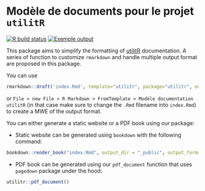 # Modèle de documents pour le projet `utilitR`

<!-- badges: start -->
[![R build status](https://github.com/InseeFrLab/utilitr-template/workflows/R-CMD-check/badge.svg)](https://github.com/InseeFrLab/utilitr-template/actions)
[![Exemple output](https://github.com/InseeFrLab/utilitr-template/workflows/Example%20output/badge.svg)](https://github.com/InseeFrLab/utilitr-template/actions)
<!-- badges: end -->

This package aims to simplify the formatting of [utilitR](www.book.utilitr.org)
documentation. A series of function to customize `rmarkdown` and handle
multiple output format are proposed
in this package. 

You can use 

```r
rmarkdown::draft('index.Rmd', template="utilitr", package="utilitr", edit = FALSE)
```

or `File > new File > R Markdown > FromTemplate > Modèle documentation utilitR`
(in that case make sure to change the `.Rmd` filename into `index.Rmd`) to 
create a MWE of the output format. 

You can either generate a static website or a PDF book using our package:

* Static website can be generated using `bookdown` with the following 
command: 
```r
bookdown::render_book("index.Rmd", output_dir = "_public", output_format = "utilitr::html_document")
```
* PDF book can be generated using our `pdf_document` function that uses
`pagedown` package under the hood:
```r
utilitr::pdf_document()
```
